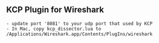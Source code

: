 ## KCP Plugin for Wireshark
    - update port '8081' to your udp port that used by KCP
    - In Mac, copy kcp_dissector.lua to /Applications/Wireshark.app/Contents/PlugIns/wireshark
